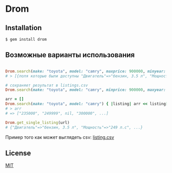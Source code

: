 # Drom


## Installation

    $ gem install drom

## Возможные варианты использования
```ruby

Drom.search(make: "toyota", model: "camry", maxprice: 900000, minyear: 2009)
# > [{поля которые были доступны "Двигатель"=>"бензин, 3.5 л", "Мощность"=>"249 л.с", ...}, {}, ...]

# сохраняет результат в listings.csv
Drom.search(make: "toyota", model: "camry", minprice: 900000, maxyear: 2010).to_csv

arr = []
Drom.search(make: "toyota", model: "camry") { |listing| arr << listing["Цена"] }
# > arr
# => ["235000", "249999", nil, "300000", ...]

Drom.get_single_listing(url)
# {"Двигатель"=>"бензин, 3.5 л", "Мощность"=>"249 л.с", ...}
```

Пример того как может выглядеть csv: [listing.csv](./listings.csv)

## License

[MIT](./LICENSE)
